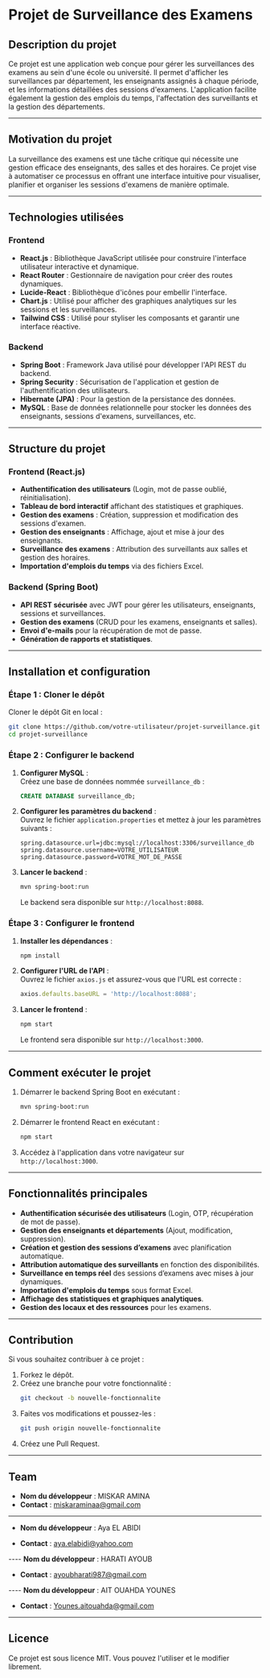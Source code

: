 # **Projet de Surveillance des Examens**

## **Description du projet**
Ce projet est une application web conçue pour gérer les surveillances des examens au sein d'une école ou université. 
Il permet d'afficher les surveillances par département, les enseignants assignés à chaque période, et les informations détaillées des sessions d'examens.
L'application facilite également la gestion des emplois du temps, l'affectation des surveillants et la gestion des départements.

---

## **Motivation du projet**
La surveillance des examens est une tâche critique qui nécessite une gestion efficace des enseignants, des salles et des horaires.
Ce projet vise à automatiser ce processus en offrant une interface intuitive pour visualiser, planifier et organiser les sessions d'examens de manière optimale.

---

## **Technologies utilisées**

### **Frontend**
- **React.js** : Bibliothèque JavaScript utilisée pour construire l'interface utilisateur interactive et dynamique.
- **React Router** : Gestionnaire de navigation pour créer des routes dynamiques.
- **Lucide-React** : Bibliothèque d'icônes pour embellir l'interface.
- **Chart.js** : Utilisé pour afficher des graphiques analytiques sur les sessions et les surveillances.
- **Tailwind CSS** : Utilisé pour styliser les composants et garantir une interface réactive.

### **Backend**
- **Spring Boot** : Framework Java utilisé pour développer l'API REST du backend.
- **Spring Security** : Sécurisation de l'application et gestion de l'authentification des utilisateurs.
- **Hibernate (JPA)** : Pour la gestion de la persistance des données.
- **MySQL** : Base de données relationnelle pour stocker les données des enseignants, sessions d'examens, surveillances, etc.

---

## **Structure du projet**

### **Frontend (React.js)**
- **Authentification des utilisateurs** (Login, mot de passe oublié, réinitialisation).
- **Tableau de bord interactif** affichant des statistiques et graphiques.
- **Gestion des examens** : Création, suppression et modification des sessions d'examen.
- **Gestion des enseignants** : Affichage, ajout et mise à jour des enseignants.
- **Surveillance des examens** : Attribution des surveillants aux salles et gestion des horaires.
- **Importation d'emplois du temps** via des fichiers Excel.

### **Backend (Spring Boot)**
- **API REST sécurisée** avec JWT pour gérer les utilisateurs, enseignants, sessions et surveillances.
- **Gestion des examens** (CRUD pour les examens, enseignants et salles).
- **Envoi d'e-mails** pour la récupération de mot de passe.
- **Génération de rapports et statistiques**.

---

## **Installation et configuration**

### **Étape 1 : Cloner le dépôt**
Cloner le dépôt Git en local :

```bash
git clone https://github.com/votre-utilisateur/projet-surveillance.git
cd projet-surveillance
```

### **Étape 2 : Configurer le backend**

1. **Configurer MySQL** :  
   Créez une base de données nommée `surveillance_db` :

   ```sql
   CREATE DATABASE surveillance_db;
   ```

2. **Configurer les paramètres du backend** :  
   Ouvrez le fichier `application.properties` et mettez à jour les paramètres suivants :
   ```properties
   spring.datasource.url=jdbc:mysql://localhost:3306/surveillance_db
   spring.datasource.username=VOTRE_UTILISATEUR
   spring.datasource.password=VOTRE_MOT_DE_PASSE
   ```

3. **Lancer le backend** :  
   ```bash
   mvn spring-boot:run
   ```
   Le backend sera disponible sur `http://localhost:8088`.

### **Étape 3 : Configurer le frontend**

1. **Installer les dépendances** :  
   ```bash
   npm install
   ```

2. **Configurer l'URL de l'API** :  
   Ouvrez le fichier `axios.js` et assurez-vous que l'URL est correcte :
   ```javascript
   axios.defaults.baseURL = 'http://localhost:8088';
   ```

3. **Lancer le frontend** :  
   ```bash
   npm start
   ```
   Le frontend sera disponible sur `http://localhost:3000`.

---

## **Comment exécuter le projet**

1. Démarrer le backend Spring Boot en exécutant :
   ```bash
   mvn spring-boot:run
   ```
2. Démarrer le frontend React en exécutant :
   ```bash
   npm start
   ```
3. Accédez à l'application dans votre navigateur sur `http://localhost:3000`.

---

## **Fonctionnalités principales**

- **Authentification sécurisée des utilisateurs** (Login, OTP, récupération de mot de passe).
- **Gestion des enseignants et départements** (Ajout, modification, suppression).
- **Création et gestion des sessions d’examens** avec planification automatique.
- **Attribution automatique des surveillants** en fonction des disponibilités.
- **Surveillance en temps réel** des sessions d’examens avec mises à jour dynamiques.
- **Importation d'emplois du temps** sous format Excel.
- **Affichage des statistiques et graphiques analytiques**.
- **Gestion des locaux et des ressources** pour les examens.

---

## **Contribution**
Si vous souhaitez contribuer à ce projet :
1. Forkez le dépôt.
2. Créez une branche pour votre fonctionnalité :
   ```bash
   git checkout -b nouvelle-fonctionnalite
   ```
3. Faites vos modifications et poussez-les :
   ```bash
   git push origin nouvelle-fonctionnalite
   ```
4. Créez une Pull Request.

---

## **Team**
- **Nom du développeur** : MISKAR AMINA	
- **Contact** : miskaraminaa@gmail.com

---
- **Nom du développeur** :  Aya EL ABIDI
	
- **Contact** : aya.elabidi@yahoo.com

---- **Nom du développeur** :  HARATI AYOUB	
- **Contact** : ayoubharati987@gmail.com

---- **Nom du développeur** :   AIT OUAHDA YOUNES		
- **Contact** : Younes.aitouahda@gmail.com

---
## **Licence**
Ce projet est sous licence MIT. Vous pouvez l'utiliser et le modifier librement.
